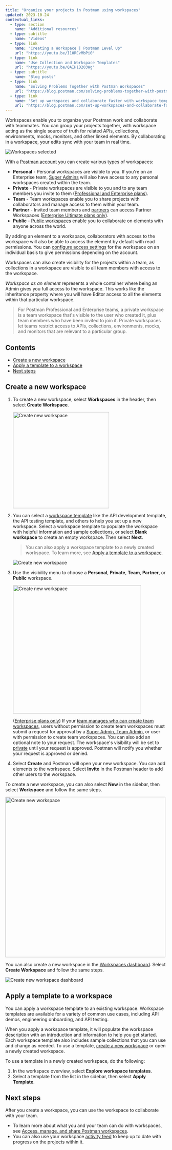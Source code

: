 ```yaml
---
title: "Organize your projects in Postman using workspaces"
updated: 2023-10-24
contextual_links:
  - type: section
    name: "Additional resources"
  - type: subtitle
    name: "Videos"
  - type: link
    name: "Creating a Workspace | Postman Level Up"
    url: "https://youtu.be/I10RCvMbPi0"
  - type: link
    name: "Use Collection and Workspace Templates"
    url: "https://youtu.be/QAIH1D203Wg"
  - type: subtitle
    name: "Blog posts"
  - type: link
    name: "Solving Problems Together with Postman Workspaces"
    url: "https://blog.postman.com/solving-problems-together-with-postman-workspaces/"
  - type: link
    name: "Set up workspaces and collaborate faster with workspace templates"
    url: "https://blog.postman.com/set-up-workspaces-and-collaborate-faster-with-workspace-templates/"
---
```


Workspaces enable you to organize your Postman work and collaborate with teammates. You can group your projects together, with workspace acting as the single source of truth for related APIs, collections, environments, mocks, monitors, and other linked elements. By collaborating in a workspace, your edits sync with your team in real time.

<img alt="Workspaces selected" src="https://assets.postman.com/postman-docs/v10/workspace-overview-switcher-selected-v10-2.jpg"/>

With a [Postman account](/docs/getting-started/installation/postman-account/) you can create various types of workspaces:

* **Personal** - Personal workspaces are visible to you. If you're on an Enterprise team, [Super Admins](/docs/collaborating-in-postman/roles-and-permissions/#team-roles) will also have access to any personal workspaces created within the team.
* **Private** - Private workspaces are visible to you and to any team members you invite to them ([Professional and Enterprise plans](https://www.postman.com/pricing)).
* **Team** - Team workspaces enable you to share projects with collaborators and manage access to them within your team.
* **Partner** - Invited team members and [partners](/docs/collaborating-in-postman/using-workspaces/partner-workspaces/) can access Partner Workspaces ([Enterprise Ultimate plans only](https://www.postman.com/pricing)).
* **Public** - [Public workspaces](/docs/collaborating-in-postman/using-workspaces/public-workspaces/) enable you to collaborate on elements with anyone across the world.

By adding an element to a workspace, collaborators with access to the workspace will also be able to access the element by default with read permissions. You can [configure access settings](/docs/collaborating-in-postman/roles-and-permissions/) for the workspace on an individual basis to give permissions depending on the account.

Workspaces can also create visibility for the projects within a team, as collections in a workspace are visible to all team members with access to the workspace.

_Workspace as an element_ represents a whole container where being an Admin gives you full access to the workspace. This works like the inheritance property where you will have Editor access to all the elements within that particular workspace.

> For Postman Professional and Enterprise teams, a private workspace is a team workspace that's visible to the user who created it, plus team members who have been invited to join it. Private workspaces let teams restrict access to APIs, collections, environments, mocks, and monitors that are relevant to a particular group.

## Contents

* [Create a new workspace](#create-a-new-workspace)
* [Apply a template to a workspace](#apply-a-template-to-a-workspace)
* [Next steps](#next-steps)

## Create a new workspace

1. To create a new workspace, select **Workspaces** in the header, then select **Create Workspace**.

    <img alt="Create new workspace" src="https://assets.postman.com/postman-docs/v10/workspace-switcher-v10.14.jpg" width="300px"/>

1. You can select a [workspace template](#apply-a-template-to-a-workspace) like the API development template, the API testing template, and others to help you set up a new workspace. Select a workspace template to populate the workspace with helpful information and sample collections, or select **Blank workspace** to create an empty workspace. Then select **Next**.

    > You can also apply a workspace template to a newly created workspace. To learn more, see [Apply a template to a workspace](#apply-a-template-to-a-workspace).

    <img alt="Create new workspace" src="https://assets.postman.com/postman-docs/v10/create-workspace-and-apply-template-full-screen-v10-2.jpg"/>

1. Use the visibility menu to choose a **Personal**, **Private**, **Team**, **Partner**, or **Public** workspace.

    <img alt="Create new workspace" src="https://assets.postman.com/postman-docs/v10/create-workspace-v10-3.jpg" width="400px"/>

    ([Enterprise plans only](https://www.postman.com/pricing/)) If your [team manages who can create team workspaces](/docs/administration/managing-your-team/managing-your-team/#manage-your-team-workspaces), users without permission to create team workspaces must submit a request for approval by a [Super Admin, Team Admin](/docs/collaborating-in-postman/roles-and-permissions/#team-roles), or user with permission to create team workspaces. You can also add an optional note to your request. The workspace's visibility will be set to [private](/docs/collaborating-in-postman/using-workspaces/managing-workspaces/#changing-workspace-visibility) until your request is approved. Postman will notify you whether your request is approved or denied.

1. Select **Create** and Postman will open your new workspace. You can add elements to the workspace. Select **Invite** in the Postman header to add other users to the workspace.

To create a new workspace, you can also select **New** in the sidebar, then select **Workspace** and follow the same steps.

<img alt="Create new workspace" src="https://assets.postman.com/postman-docs/v10/create-new-workspace-v10-1.jpg" width="500px"/>

You can also create a new workspace in the [Workspaces dashboard](https://app.getpostman.com/dashboard). Select **Create Workspace** and follow the same steps.

![Create new workspace dashboard](https://assets.postman.com/postman-docs/v10/create-new-workspace-dashboard-v10.jpg)

## Apply a template to a workspace

You can apply a workspace template to an existing workspace. Workspace templates are available for a variety of common use cases, including API demos, engineering onboarding, and API testing.

When you apply a workspace template, it will populate the workspace description with an introduction and information to help you get started. Each workspace template also includes sample collections that you can use and change as needed. To use a template, [create a new workspace](#create-a-new-workspace) or open a newly created workspace.

To use a template in a newly created workspace, do the following:

1. In the workspace overview, select **Explore workspace templates**.
1. Select a template from the list in the sidebar, then select **Apply Template**.

## Next steps

After you create a workspace, you can use the workspace to collaborate with your team.

* To learn more about what you and your team can do with workspaces, see [Access, manage, and share Postman workspaces](/docs/collaborating-in-postman/using-workspaces/managing-workspaces/).
* You can also use your workspace [activity feed](/docs/collaborating-in-postman/using-workspaces/changelog-and-restoring-collections/) to keep up to date with progress on the projects within it.
